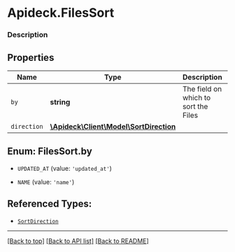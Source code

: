 # Apideck.FilesSort

### Description

## Properties
Name | Type | Description | Notes
------------ | ------------- | ------------- | -------------
`by` | **string** | The field on which to sort the Files | [optional] 
`direction` | [**\Apideck\Client\Model\SortDirection**](SortDirection.md) |  | [optional] 





<a name="BY"></a>
## Enum: FilesSort.by


* `UPDATED_AT` (value: `'updated_at'`)

* `NAME` (value: `'name'`)




## Referenced Types:

* [`SortDirection`](SortDirection.md)

---

[[Back to top]](#) [[Back to API list]](../../../../README.md#documentation-for-api-endpoints) [[Back to README]](../../../../README.md)


